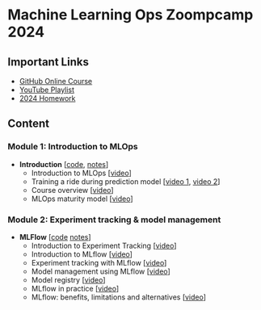# Machine Learning Ops Zoompcamp 2024

## Important Links

- [GitHub Online Course](https://github.com/DataTalksClub/mlops-zoomcamp)
- [YouTube Playlist](https://www.youtube.com/playlist?list=PL3MmuxUbc_hIUISrluw_A7wDSmfOhErJK)
- [2024 Homework](https://github.com/DataTalksClub/mlops-zoomcamp/tree/main/cohorts/2024)

## Content

### Module 1: Introduction to MLOps

- **Introduction**
[[code](code/1_intro/),
[notes](notes/01_mlops)]
    - Introduction to MLOps
    [[video](https://youtu.be/s0uaFZSzwfI)]
    - Training a ride during prediction model
    [[video 1](https://youtu.be/r94QjpX9vSE),
    [video 2](https://youtu.be/iRunifGSHFc)]
    - Course overview
    [[video](https://youtu.be/teP9KWkP6SM)]
    - MLOps maturity model
    [[video](https://youtu.be/XwTH8BDGzYk)]

### Module 2: Experiment tracking & model management

- **MLFlow**
[[code](code/2_mlflow/)
[notes](notes/02_mlflow.md)]
    - Introduction to Experiment Tracking
    [[video](https://youtu.be/MiA7LQin9c8)]
    - Introduction to MLflow
    [[video](https://youtu.be/cESCQE9J3ZE)]
    - Experiment tracking with MLflow
    [[video](https://youtu.be/iaJz-T7VWec)]
    - Model management using MLflow
    [[video](https://youtu.be/OVUPIX88q88)]
    - Model registry
    [[video](https://youtu.be/TKHU7HAvGH8)]
    - MLflow in practice
    [[video](https://youtu.be/1ykg4YmbFVA)]
    - MLflow: benefits, limitations and alternatives
    [[video](https://youtu.be/Lugy1JPsBRY)]